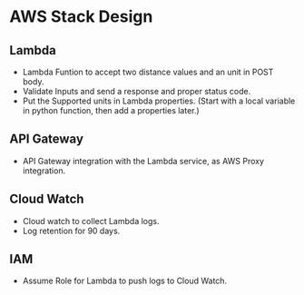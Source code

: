 # AWS Stack Design

## Lambda
* Lambda Funtion to accept two distance values and an unit in POST body.
* Validate Inputs and send a response and proper status code.
* Put the Supported units in Lambda properties. (Start with a local variable in python function, then add a properties later.) 

## API Gateway
* API Gateway integration with the Lambda service, as AWS Proxy integration.

## Cloud Watch
* Cloud watch to collect Lambda logs.
* Log retention for 90 days.

## IAM 
* Assume Role for Lambda to push logs to Cloud Watch.